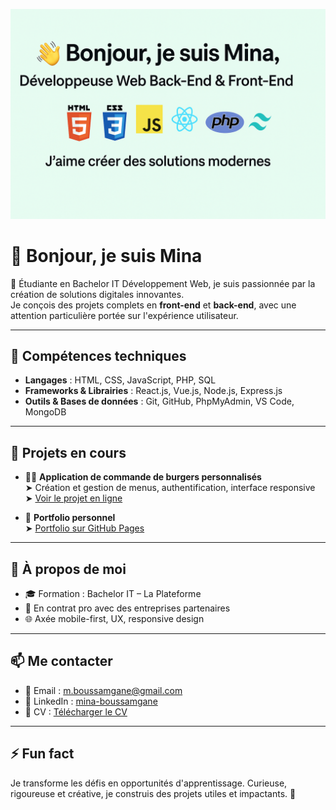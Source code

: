 <p align="center">
  <img src="./banniere-mina.png" alt="Bannière Mina" widht="100" />
</p>

# 👋 Bonjour, je suis Mina

🎯 Étudiante en Bachelor IT Développement Web, je suis passionnée par la création de solutions digitales innovantes.  
Je conçois des projets complets en **front-end** et **back-end**, avec une attention particulière portée sur l'expérience utilisateur.

---

## 🔧 Compétences techniques

- **Langages** : HTML, CSS, JavaScript, PHP, SQL  
- **Frameworks & Librairies** : React.js, Vue.js, Node.js, Express.js  
- **Outils & Bases de données** : Git, GitHub, PhpMyAdmin, VS Code, MongoDB

---

## 📌 Projets en cours

- 🧑‍🍳 **Application de commande de burgers personnalisés**  
  ➤ Création et gestion de menus, authentification, interface responsive  
  ➤ [Voir le projet en ligne](https://burger-en-ligne.netlify.app)

- 🧩 **Portfolio personnel**  
  ➤ [Portfolio sur GitHub Pages](https://mine2r.github.io/portfolio)

---

## 📄 À propos de moi

- 🎓 Formation : Bachelor IT – La Plateforme  
- 🤝 En contrat pro avec des entreprises partenaires  
- 🌐 Axée mobile-first, UX, responsive design  

---

## 📫 Me contacter

- 📧 Email : [m.boussamgane@gmail.com](mailto:m.boussamgane@gmail.com)  
- 🔗 LinkedIn : [mina-boussamgane](https://www.linkedin.com/in/mina-boussamgane)  
- 📁 CV : [Télécharger le CV](https://minaboussamgane.netlify.app/CV.pdf)

---

## ⚡ Fun fact

Je transforme les défis en opportunités d'apprentissage. Curieuse, rigoureuse et créative, je construis des projets utiles et impactants. 🚀

